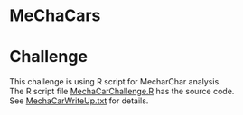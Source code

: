 # MeChaCars
# Challenge
This challenge is using R script for MecharChar analysis.  
The R script file [MechaCarChallenge.R](https://github.com/pqrt12/MeChaCars/blob/master/MechaCarChallenge.R) has the source code.  
See [MechaCarWriteUp.txt](https://github.com/pqrt12/MeChaCars/blob/master/MechaCarWriteUp.txt) for details.  

